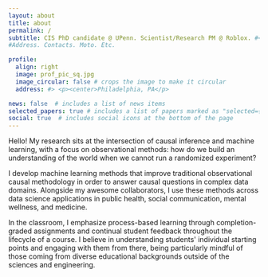 ```yaml
---
layout: about
title: about
permalink: /
subtitle: CIS PhD candidate @ UPenn. Scientist/Research PM @ Roblox. #<a href='#'>Univeristy of Pennsylvania</a>. <a href='#'>Roblox</a>. 
#Address. Contacts. Moto. Etc.

profile:
  align: right
  image: prof_pic_sq.jpg
  image_circular: false # crops the image to make it circular
  address: #> <p><center>Philadelphia, PA</p>

news: false  # includes a list of news items
selected_papers: true # includes a list of papers marked as "selected={true}"
social: true  # includes social icons at the bottom of the page
---
```


Hello! My research sits at the intersection of causal inference and machine learning, with a focus on observational methods: how do we build an understanding of the world when we cannot run a randomized experiment? 

I develop machine learning methods that improve traditional observational causal methodology in order to answer causal questions in complex data domains. Alongside my awesome collaborators, I use these methods across data science applications in public health, social communication, mental wellness, and medicine.

In the classroom, I emphasize process-based learning through completion-graded assignments and continual student feedback throughout the lifecycle of a course. I believe in understanding students' individual starting points and engaging with them from there, being particularly mindful of those coming from diverse educational backgrounds outside of the sciences and engineering.

